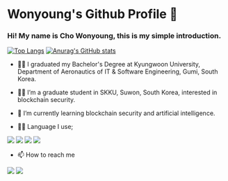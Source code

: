# Wonyoung's Github Profile 👋

### Hi! My name is Cho Wonyoung, this is my simple introduction.
[![Top Langs](https://github-readme-stats.vercel.app/api/top-langs/?username=cliffclimber-721)](https://github.com/cliffclimber-721/github-readme-stats) [![Anurag's GitHub stats](https://github-readme-stats.vercel.app/api?username=cliffclimber-721)](https://github.com/cliffclimber-721/github-readme-stats)

- 🧑‍🎓 I graduated my Bachelor's Degree at Kyungwoon University, Department of Aeronautics of IT & Software Engineering, Gumi, South Korea.

- 🧑‍🎓 I’m a graduate student in SKKU, Suwon, South Korea, interested in blockchain security.

- 🌱 I’m currently learning blockchain security and artificial intelligence.

- 🧑‍💻 Language I use; 

<img src="https://img.shields.io/badge/-Python-blue?style=flat-square&logo=python&logoColor=white"/> <img src="https://img.shields.io/badge/-JupyterNotebook-orange?style=flat-square&logo=jupyter-notebook&logoColor=white"/> <img src="https://img.shields.io/badge/-Solidity-black?style=flat-square&logo=solidity&logoColor=white"/> <img src="https://img.shields.io/badge/-Javascript-yellow?style=flat-square&logo=javascript&logoColor=white"/>

- 📫 How to reach me

<a href="cliffclimber@g.skku.edu"><img src="https://img.shields.io/badge/-Gmail-red?style=flat-square&logo=gmail&logoColor=white"/></a>
<a href="cliffclimber.tistory.com"><img src="https://img.shields.io/badge/-Tistory-brown?style=flat-square&logo=tistory&logoColor=white"/></a>
